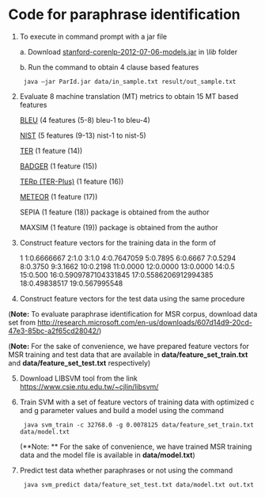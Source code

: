 # Code for paraphrase identification

1. To execute in command prompt with a jar file  

	a. Download [stanford-corenlp-2012-07-06-models.jar](https://github.com/evandrix/stanford-corenlp/raw/master/stanford-corenlp-2012-07-06-models.jar) in *\lib* folder

	b. Run the command to obtain 4 clause based features

		java –jar ParId.jar data/in_sample.txt result/out_sample.txt

2. Evaluate 8 machine translation (MT) metrics to obtain 15 MT based features
	
	[BLEU](https://github.com/stanfordnlp/phrasal/) (4 features (5-8) bleu-1 to bleu-4) 

	[NIST](https://github.com/stanfordnlp/phrasal/) (5 features (9-13) nist-1 to nist-5) 

	[TER](http://www.cs.umd.edu/~snover/tercom/) (1 feature (14)) 

	[BADGER](http://babblequest.org/badger/index.html) (1 feature (15)) 

	[TERp (TER-Plus)](http://www.cs.umd.edu/~snover/tercom/)  (1 feature (16)) 
	
	[METEOR](http://www.cs.cmu.edu/~alavie/METEOR/) (1 feature (17)) 
	
	SEPIA (1 feature (18)) package is obtained from the author

	MAXSIM (1 feature (19)) package is obtained from the author

3. Construct feature vectors for the training data in the form of 

	1 1:0.6666667 2:1.0 3:1.0 4:0.7647059 5:0.7895 6:0.6667 7:0.5294 8:0.3750 9:3.1662 10:0.2198 11:0.0000 12:0.0000 13:0.0000 14:0.5 15:0.500 16:0.5909787104331845 17:0.5586206912994385 18:0.49838517 19:0.567995548
	
4. Construct feature vectors for the test data using the same procedure

(**Note:** To evaluate paraphrase identification for MSR corpus, download data set from http://research.microsoft.com/en-us/downloads/607d14d9-20cd-47e3-85bc-a2f65cd28042/)

(**Note:** For the sake of convenience, we have prepared feature vectors for MSR training and test data that are available in **data/feature_set_train.txt** and **data/feature_set_test.txt** respectively)

5. Download LIBSVM tool from the link https://www.csie.ntu.edu.tw/~cjlin/libsvm/

6. Train SVM with a set of feature vectors of training data with optimized c and g parameter values and build a model using the command 

		java svm_train -c 32768.0 -g 0.0078125 data/feature_set_train.txt data/model.txt

	(**Note: ** For the sake of convenience, we have trained MSR training data and the model file is available in  **data/model.txt**)

7. Predict test data whether paraphrases or not using the command

		java svm_predict data/feature_set_test.txt data/model.txt out.txt
